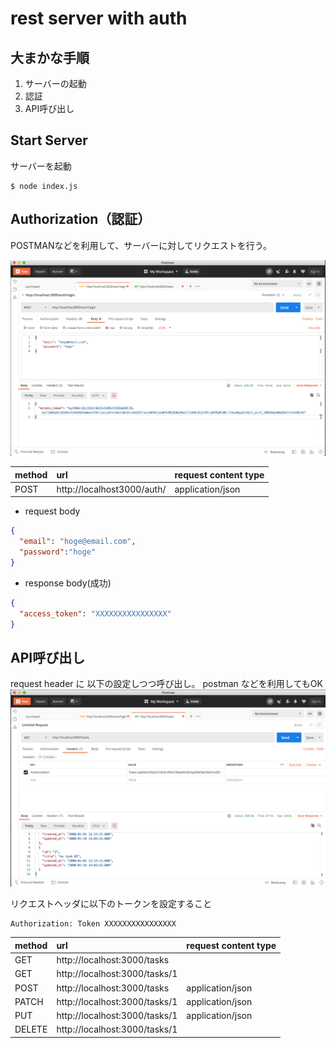 # rest server with auth

## 大まかな手順

1. サーバーの起動
2. 認証
3. API呼び出し

## Start Server

サーバーを起動

```shell script
$ node index.js
```

## Authorization（認証）

POSTMANなどを利用して、サーバーに対してリクエストを行う。

![POST](./images/auth.png)

| method |url | request content type |
|:---|:---|:---|
| POST | http://localhost3000/auth/ | application/json |
 
* request body
```json
{
  "email": "hoge@email.com",
  "password":"hoge"
}
```

* response body(成功)
```json
{
  "access_token": "XXXXXXXXXXXXXXXX"
}
```

## API呼び出し

request header に 以下の設定しつつ呼び出し。
postman などを利用してもOK
![post](./images/post.png)

リクエストヘッダに以下のトークンを設定すること
```
Authorization: Token XXXXXXXXXXXXXXXX
```

|method	| url | request content type |
|:---|:---|:---|
|GET | http://localhost:3000/tasks ||	
|GET | http://localhost:3000/tasks/1 ||	
|POST | http://localhost:3000/tasks | application/json |
|PATCH | http://localhost:3000/tasks/1 | application/json |
|PUT | http://localhost:3000/tasks/1 | application/json |
|DELETE | http://localhost:3000/tasks/1 || 

